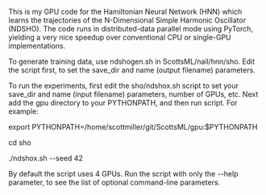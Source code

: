 This is my GPU code for the Hamiltonian Neural Network (HNN) which learns the trajectories of the N-Dimensional Simple Harmonic Oscillator (NDSHO).  The code runs in distributed-data parallel mode using PyTorch, yielding a very nice speedup over conventional CPU or single-GPU implementations.


To generate training data, use ndshogen.sh in ScottsML/nail/hnn/sho.  Edit the script first, to set the save_dir and name (output filename) parameters.


To run the experiments, first edit the sho/ndshox.sh script to set your save_dir and name (input filename) parameters, number of GPUs, etc.  Next add the gpu directory to your PYTHONPATH, and then run script.  For example:

export PYTHONPATH=/home/scottmiller/git/ScottsML/gpu:$PYTHONPATH

cd sho

./ndshox.sh --seed 42


By default the script uses 4 GPUs.  Run the script with only the --help parameter, to see the list of optional command-line parameters.

